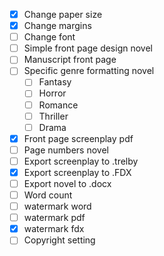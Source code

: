 - [x] Change paper size
- [x] Change margins
- [ ] Change font
- [ ] Simple front page design novel
- [ ] Manuscript front page
- [ ] Specific genre formatting novel
  - [ ] Fantasy
  - [ ] Horror
  - [ ] Romance
  - [ ] Thriller
  - [ ] Drama
- [x] Front page screenplay pdf
- [ ] Page numbers novel
- [ ] Export screenplay to .trelby
- [x] Export screenplay to .FDX
- [ ] Export novel to .docx
- [ ] Word count
- [ ] watermark word
- [ ] watermark pdf
- [x] watermark fdx
- [ ] Copyright setting
